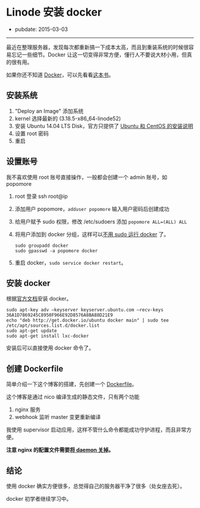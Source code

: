 # Linode 安装 docker

- pubdate: 2015-03-03

---

最近在整理服务器，发现每次都重新搞一下成本太高，而且到重装系统的时候很容易忘记一些细节。Docker 让这一切变得非常方便，懂行人不要说大材小用，但真的很有用。

如果你还不知道 [Docker](https://www.docker.com/)，可以先看看[这本书](http://dockerpool.com/static/books/docker_practice/)。

## 安装系统

1. "Deploy an Image" 添加系统
2. kernel 选择最新的 (3.18.5-x86_64-linode52)
3. 安装 Ubuntu 14.04 LTS Disk，官方只提供了 [Ubuntu 和 CentOS 的安装说明](https://www.linode.com/docs/applications/containers/docker)
4. 设置 root 密码
5. 重启

## 设置账号

我不喜欢使用 root 账号直接操作，一般都会创建一个 admin 账号，如 popomore

1. root 登录 ssh root@ip
2. 添加用户 popomore，`adduser popomore` 输入用户密码后创建成功
3. 给用户赋予 sudo 权限，修改 /etc/sudoers 添加 `popomore ALL=(ALL) ALL`
4. 将用户添加到 docker 分组，这样可以[不用 sudo 运行 docker](http://askubuntu.com/questions/477551/how-can-i-use-docker-without-sudo) 了。

    ```
    sudo groupadd docker 
    sudo gpasswd -a popomore docker
    ```

6. 重启 docker，`sudo service docker restart`。

## 安装 docker

根据[官方文档](https://www.linode.com/docs/applications/containers/docker)安装 docker。

```
sudo apt-key adv —keyserver keyserver.ubuntu.com —recv-keys 36A1D7869245C8950F966E92D8576A8BA88D21E9
echo "deb http://get.docker.io/ubuntu docker main" | sudo tee /etc/apt/sources.list.d/docker.list
sudo apt-get update
sudo apt-get install lxc-docker
```

安装后可以直接使用 docker 命令了。

## 创建 Dockerfile

简单介绍一下这个博客的搭建，先创建一个 [Dockerfile](https://github.com/popomore/chuome/blob/master/conf/Dockerfile)。

这个博客是通过 nico 编译生成的静态文件，只有两个功能

1. nginx 服务
2. webhook 监听 master 变更重新编译

我使用 supervisor 启动应用，这样不管什么命令都能成功守护进程，而且非常方便。

**注意 nginx 的配置文件需要[将 daemon 关掉](https://github.com/popomore/chuome/blob/master/conf/nginx.conf#L4)。**

## 结论

使用 docker 确实方便很多，总觉得自己的服务器干净了很多（处女座去死）。

docker 初学者继续学习中。 
